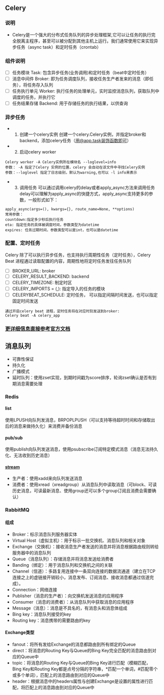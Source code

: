 ## Celery
### 说明 
- Celery是一个强大的分布式任务队列的异步处理框架,它可以让任务的执行完全脱离主程序，甚至可以被分配到其他主机上运行。我们通常使用它来实现异步任务（async task）和定时任务（crontab）

### 组件说明
* [ ] 任务模块 Task: 包含异步任务(业务调用)和定时任务（beat中定时任务）
* [ ] 消息中间件 Broker: 即为任务调度队列，接收任务生产者发来的消息（即任务），将任务存入队列
* [ ] 任务执行单元 Worker: 执行任务的处理单元，实时监控消息队列，获取队列中调度的任务，并执行它
* [ ] 任务结果存储 Backend: 用于存储任务的执行结果，以供查询

### 异步任务
- 1. 创建一个celery实例
创建一个celery.Celery实例，并指定broker和backend，添加celery任务（用@app.task装饰函数即可）

- 2. 启动celery worker
```
Celery worker -A Celery实例所在模块名 --loglevel=info
参数： -A 指定了Celery 实例的位置，celery 会自动在该文件中寻找Celery实例 
参数：--loglevel 指定了日志级别，默认为warning,也可以 -l info来表示
```

- 3. 调用任务
可以通过调用celery的delay或者apply_async方法来调用任务
delay可以理解为apply_async的快捷方式，apply_async支持更多的参数，一般形式如下：

```
apply_async(args=(), kwargs={}, route_name=None, **options)
常用参数：
countdown:指定多少秒后执行任务
eta: 指定任务的具体被调度时间，参数类型为datetime
expires: 任务过期时间，参数类型可以是int，也可以是datetime
```


### 配置、定时任务
Celery 除了可以执行异步任务，也支持执行周期性任务（定时任务），Celery Beat 进程通过读取配置的内容，周期性地将定时任务发往任务队列
* [ ] BROKER_URL: broker
* [ ] CELERY_RESULT_BACKEND: backend
* [ ] CELERY_TIMEZONE: 制定时区
* [ ] CELERY_IMPORTS = (,): 指定导入的任务的模块
* [ ] CELERYBEAT_SCHEDULE: 定时任务， 可以指定间隔时间发送，也可以指定固定时间发送

```
通过开启celery beat 进程，定时任务将在对应时刻发送到broker:
Celery beat -A celery_app
```

### [更详细信息直接参考官方文档](http://docs.jinkan.org/docs/celery/getting-started/introduction.html)

## 消息队列
- 可靠性保证
- 持久化
- 广播模式
- 延时队列：使用zset实现，到期时间戳为score排序，轮询zset确认是否有到期消息需要处理
### Redis
#### list
使用LPUSH向队列发消息，BRPOPLPUSH（可以支持等待超时时间和存储取出后的消息来做持久化）来消费并备份消息
#### pub/sub
使用publish向队列发送消息，使用psubscribe订阅特定模式消息（消息无法持久化、无法收到历史消息）
#### [stream](./Redis.md)
- 生产者：使用xadd来向队列发送消息
- 消费者：使用xread（xreadgroup）从消息队列中读取消息（可block、可读历史消息，可读最新消息、使用group还可以多个group订阅且消费会需要确认）

### RabbitMQ
#### 组成
- Broker：标示消息队列服务器实体
- Virtual Host（虚拟主机）：用于标示一批交换机、消息队列和相关对象
- Exchange（交换机）：接收消息生产者发送的消息并将消息根据路由规则转给服务器中的消息队列
- Queue（消息队列）：存储消息并将消息发送给消费者
- Banding（绑定）：用于消息队列和交换机之间的关联
- Channel（信道）：多路复用连接中一条双向连接的数据流通道（建立在TCP连接之上的虚链接开销较小，消息发布、订阅消息、接收消息都通过信道完成）。
- Connection：网络连接
- Publisher（消息的生产者）：向交换机发送消息的应用程序
- Consumer（消息的消费者）：从消息队列中获取消息的应用程序
- Message（消息）：消息是不具名的，有消息头和消息体组成
- Bing key：消息队列接受的key
- Routing key：消息携带的需要路由的key

#### Exchange类型
- fanout：将所有发给Exchange的消息都路由到所有绑定的Queue
- direct：将消息的Routing Key与Queue的Bing Key完全匹配的消息路由到对应的Queue中
- topic：将消息的Routing Key与Queue的Bing Key进行匹配（模糊匹配，Bing Key和Routing Key都是点号分隔的字符串，*匹配一个单词，#匹配零个或多个单词），匹配上的消息路由到对应的Queue中
- header：根据消息中的headers属性与创建Exchange是设置的属性进行匹配，将匹配上的消息路由到对应的Queue中



